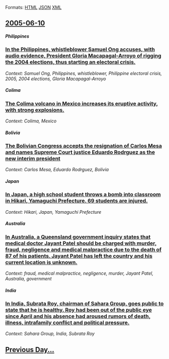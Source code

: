 
Formats: [HTML](2005/06/10/index.html)  [JSON](2005/06/10/index.json)  [XML](2005/06/10/index.xml)  

## [2005-06-10](/news/2005/06/10/index.md)

##### Philippines
### [ In the Philippines, whistleblower Samuel Ong accuses, with audio evidence, President Gloria Macapagal-Arroyo of rigging the 2004 elections, thus starting an electoral crisis. ](/news/2005/06/10/in-the-philippines-whistleblower-samuel-ong-accuses-with-audio-evidence-president-gloria-macapagal-arroyo-of-rigging-the-2004-elections.md)
_Context: Samuel Ong, Philippines, whistleblower, Philippine electoral crisis, 2005, 2004 elections, Gloria Macapagal-Arroyo_

##### Colima
### [ The Colima volcano in Mexico increases its eruptive activity, with strong explosions. ](/news/2005/06/10/the-colima-volcano-in-mexico-increases-its-eruptive-activity-with-strong-explosions.md)
_Context: Colima, Mexico_

##### Bolivia
### [ The Bolivian Congress accepts the resignation of Carlos Mesa and names Supreme Court justice Eduardo Rodrguez as the new interim president ](/news/2005/06/10/the-bolivian-congress-accepts-the-resignation-of-carlos-mesa-and-names-supreme-court-justice-eduardo-rodriguez-as-the-new-interim-president.md)
_Context: Carlos Mesa, Eduardo Rodrguez, Bolivia_

##### Japan
### [ In Japan, a high school student throws a bomb into classroom in Hikari, Yamaguchi Prefecture. 69 students are injured. ](/news/2005/06/10/in-japan-a-high-school-student-throws-a-bomb-into-classroom-in-hikari-yamaguchi-prefecture-69-students-are-injured.md)
_Context: Hikari, Japan, Yamaguchi Prefecture_

##### Australia
### [ In Australia, a Queensland government inquiry states that medical doctor Jayant Patel should be charged with murder, fraud, negligence and medical malpractice due to the death of 87 of his patients. Jayant Patel has left the country and his current location is unknown. ](/news/2005/06/10/in-australia-a-queensland-government-inquiry-states-that-medical-doctor-jayant-patel-should-be-charged-with-murder-fraud-negligence-and.md)
_Context: fraud, medical malpractice, negligence, murder, Jayant Patel, Australia, government_

##### India
### [ In India, Subrata Roy, chairman of Sahara Group, goes public to state that he is healthy. Roy had been out of the public eye since April and his absence had aroused rumors of death, illness, intrafamily conflict and political pressure. ](/news/2005/06/10/in-india-subrata-roy-chairman-of-sahara-group-goes-public-to-state-that-he-is-healthy-roy-had-been-out-of-the-public-eye-since-april-an.md)
_Context: Sahara Group, India, Subrata Roy_

## [Previous Day...](/news/2005/06/9/index.md)

